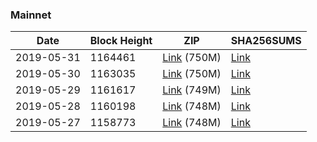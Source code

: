 ### Mainnet

|    Date    | Block Height | ZIP | SHA256SUMS |
| ---------- | ------------ | --- | ---------- |
| 2019-05-31 | 1164461 | [Link](https://s3-ap-southeast-2.amazonaws.com/ion-bootstrap/mainnet/2019-05-31/bootstrap.dat.zip) (750M) | [Link](https://s3-ap-southeast-2.amazonaws.com/ion-bootstrap/mainnet/2019-05-31/SHA256SUMS) |
| 2019-05-30 | 1163035 | [Link](https://s3-ap-southeast-2.amazonaws.com/ion-bootstrap/mainnet/2019-05-30/bootstrap.dat.zip) (750M) | [Link](https://s3-ap-southeast-2.amazonaws.com/ion-bootstrap/mainnet/2019-05-30/SHA256SUMS) |
| 2019-05-29 | 1161617 | [Link](https://s3-ap-southeast-2.amazonaws.com/ion-bootstrap/mainnet/2019-05-29/bootstrap.dat.zip) (749M) | [Link](https://s3-ap-southeast-2.amazonaws.com/ion-bootstrap/mainnet/2019-05-29/SHA256SUMS) |
| 2019-05-28 | 1160198 | [Link](https://s3-ap-southeast-2.amazonaws.com/ion-bootstrap/mainnet/2019-05-28/bootstrap.dat.zip) (748M) | [Link](https://s3-ap-southeast-2.amazonaws.com/ion-bootstrap/mainnet/2019-05-28/SHA256SUMS) |
| 2019-05-27 | 1158773 | [Link](https://s3-ap-southeast-2.amazonaws.com/ion-bootstrap/mainnet/2019-05-27/bootstrap.dat.zip) (748M) | [Link](https://s3-ap-southeast-2.amazonaws.com/ion-bootstrap/mainnet/2019-05-27/SHA256SUMS) |
